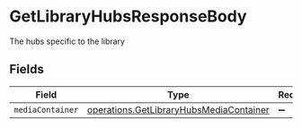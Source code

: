 # GetLibraryHubsResponseBody

The hubs specific to the library


## Fields

| Field                                                                                              | Type                                                                                               | Required                                                                                           | Description                                                                                        |
| -------------------------------------------------------------------------------------------------- | -------------------------------------------------------------------------------------------------- | -------------------------------------------------------------------------------------------------- | -------------------------------------------------------------------------------------------------- |
| `mediaContainer`                                                                                   | [operations.GetLibraryHubsMediaContainer](../../models/operations/getlibraryhubsmediacontainer.md) | :heavy_minus_sign:                                                                                 | N/A                                                                                                |